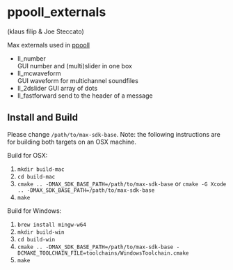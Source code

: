 # ppooll_externals
(klaus filip & Joe Steccato)

Max externals used in [ppooll](https://github.com/ppooll-dev/ppooll)

- ll_number       
    GUI number and (multi)slider in one box
- ll_mcwaveform     
    GUI waveform for multichannel soundfiles
- ll_2dslider
    GUI array of dots
- ll_fastforward
    send to the header of a message


## Install and Build

Please change `/path/to/max-sdk-base`.
Note: the following instructions are for building both targets on an OSX machine.

Build for OSX:
1. `mkdir build-mac`
2. `cd build-mac`
3. `cmake .. -DMAX_SDK_BASE_PATH=/path/to/max-sdk-base` or `cmake -G Xcode .. -DMAX_SDK_BASE_PATH=/path/to/max-sdk-base`
4. `make`

Build for Windows:
1. `brew install mingw-w64`
2. `mkdir build-win`
3. `cd build-win`
4. `cmake .. -DMAX_SDK_BASE_PATH=/path/to/max-sdk-base -DCMAKE_TOOLCHAIN_FILE=toolchains/WindowsToolchain.cmake` 
5. `make`
